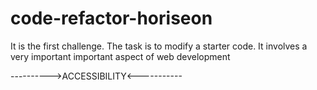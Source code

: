 # code-refactor-horiseon
It is the first challenge. 
The task is to modify a starter code.
It involves a very important important aspect of web development


---------->ACCESSIBILITY<-----------
